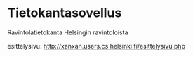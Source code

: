 Tietokantasovellus
==================

Ravintolatietokanta Helsingin ravintoloista

esittelysivu: http://xanxan.users.cs.helsinki.fi/esittelysivu.php
